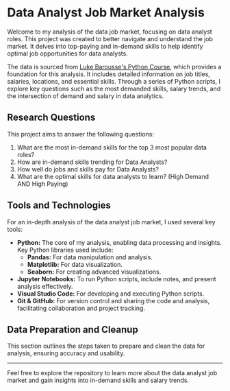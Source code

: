 # Data Analyst Job Market Analysis

Welcome to my analysis of the data job market, focusing on data analyst roles. This project was created to better navigate and understand the job market. It delves into top-paying and in-demand skills to help identify optimal job opportunities for data analysts.

The data is sourced from [Luke Barousse's Python Course](https://lukebarousse.com/python), which provides a foundation for this analysis. It includes detailed information on job titles, salaries, locations, and essential skills. Through a series of Python scripts, I explore key questions such as the most demanded skills, salary trends, and the intersection of demand and salary in data analytics.

## Research Questions

This project aims to answer the following questions:

1. What are the most in-demand skills for the top 3 most popular data roles?
2. How are in-demand skills trending for Data Analysts?
3. How well do jobs and skills pay for Data Analysts?
4. What are the optimal skills for data analysts to learn? (High Demand AND High Paying) 

## Tools and Technologies

For an in-depth analysis of the data analyst job market, I used several key tools:

- **Python:** The core of my analysis, enabling data processing and insights. Key Python libraries used include:
    - **Pandas:** For data manipulation and analysis.
    - **Matplotlib:** For data visualization.
    - **Seaborn:** For creating advanced visualizations.
- **Jupyter Notebooks:** To run Python scripts, include notes, and present analysis effectively.
- **Visual Studio Code:** For developing and executing Python scripts.
- **Git & GitHub:** For version control and sharing the code and analysis, facilitating collaboration and project tracking.

## Data Preparation and Cleanup

This section outlines the steps taken to prepare and clean the data for analysis, ensuring accuracy and usability.

---

Feel free to explore the repository to learn more about the data analyst job market and gain insights into in-demand skills and salary trends.
